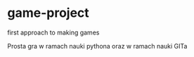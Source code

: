 # game-project
first approach to making games

Prosta gra w ramach nauki pythona 
oraz w ramach nauki GITa
